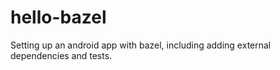 # hello-bazel
Setting up an android app with bazel, including adding external dependencies and tests.
